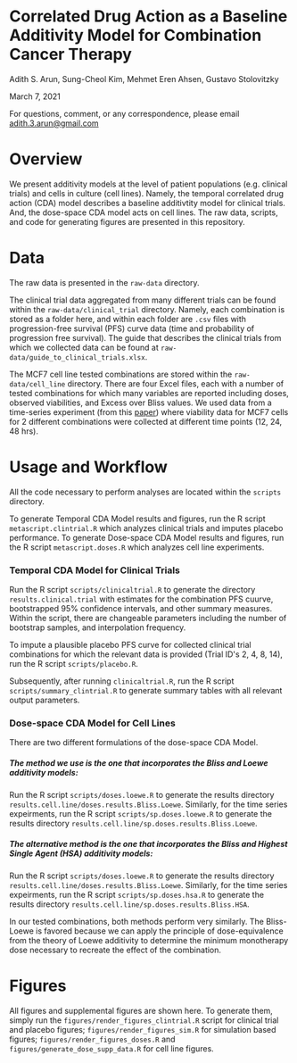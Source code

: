 # Correlated Drug Action as a Baseline Additivity Model for Combination Cancer Therapy

Adith S. Arun, Sung-Cheol Kim, Mehmet Eren Ahsen, Gustavo Stolovitzky

March 7, 2021

For questions, comment, or any correspondence, please email adith.3.arun@gmail.com

# Overview 

We present additivity models at the level of patient populations (e.g. clinical trials) and cells in culture (cell lines). Namely, the temporal correlated drug action (CDA) model describes a baseline additivtity model for clinical trials. And, the dose-space CDA model acts on cell lines. The raw data, scripts, and code for generating figures are presented in this repository.  

# Data 

The raw data is presented in the `raw-data` directory. 

The clinical trial data aggregated from many different trials can be found within the `raw-data/clinical_trial` directory. Namely, each combination is stored as a folder here, and within each folder are `.csv` files with progression-free survival (PFS) curve data (time and probability of progression free survival). The guide that describes the clinical trials from which we collected data can be found at `raw-data/guide_to_clinical_trials.xlsx`. 

The MCF7 cell line tested combinations are stored within the `raw-data/cell_line` directory. There are four Excel files, each with a number of tested combinations for which many variables are reported including doses, observed viabilities, and Excess over Bliss values. We used data from a time-series experiment (from this [paper](https://elifesciences.org/articles/52707)) where viability data for MCF7 cells for 2 different combinations were collected at different time points (12, 24, 48 hrs). 

# Usage and Workflow

All the code necessary to perform analyses are located within the `scripts` directory. 

To generate Temporal CDA Model results and figures, run the R script `metascript.clintrial.R` which analyzes clinical trials and imputes placebo performance. To generate Dose-space CDA Model results and figures, run the R script `metascript.doses.R` which analyzes cell line experiments. 

### Temporal CDA Model for Clinical Trials

Run the R script `scripts/clinicaltrial.R` to generate the directory `results.clinical.trial` with estimates for the combination PFS cuurve, bootstrapped 95% confidence intervals, and other summary measures. Within the script, there are changeable parameters including the number of bootstrap samples, and interpolation frequency. 

To impute a plausible placebo PFS curve for collected clinical trial combinations for which the relevant data is provided (Trial ID's 2, 4, 8, 14), run the R script `scripts/placebo.R`. 

Subsequently, after running `clinicaltrial.R`, run the R script `scripts/summary_clintrial.R` to generate summary tables with all relevant output parameters. 

### Dose-space CDA Model for Cell Lines

There are two different formulations of the dose-space CDA Model. 

##### The method we use is the one that incorporates the Bliss and Loewe additivity models: 

Run the R script `scripts/doses.loewe.R` to generate the results directory `results.cell.line/doses.results.Bliss.Loewe`. Similarly, for the time series expeirments, run the R script `scripts/sp.doses.loewe.R` to generate the results directory `results.cell.line/sp.doses.results.Bliss.Loewe`. 

##### The alternative method is the one that incorporates the Bliss and Highest Single Agent (HSA) additivity models:

Run the R script `scripts/doses.loewe.R` to generate the results directory `results.cell.line/doses.results.Bliss.Loewe`. Similarly, for the time series expeirments, run the R script `scripts/sp.doses.hsa.R` to generate the results directory `results.cell.line/sp.doses.results.Bliss.HSA`. 

In our tested combinations, both methods perform very similarly. The Bliss-Loewe is favored because we can apply the principle of dose-equivalence from the theory of Loewe additivity to determine the minimum monotherapy dose necessary to recreate the effect of the combination. 

# Figures

All figures and supplemental figures are shown here. To generate them, simply run the `figures/render_figures_clintrial.R` script for clinical trial and placebo figures; `figures/render_figures_sim.R` for simulation based figures; `figures/render_figures_doses.R` and `figures/generate_dose_supp_data.R` for cell line figures.
